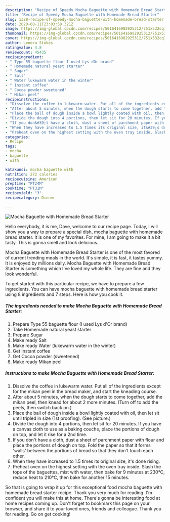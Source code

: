 ```yaml
---
description: "Recipe of Speedy Mocha Baguette with Homemade Bread Starter"
title: "Recipe of Speedy Mocha Baguette with Homemade Bread Starter"
slug: 1328-recipe-of-speedy-mocha-baguette-with-homemade-bread-starter
date: 2020-08-11T23:03:58.321Z
image: https://img-global.cpcdn.com/recipes/5016416982925312/751x532cq70/mocha-baguette-with-homemade-bread-starter-recipe-main-photo.jpg
thumbnail: https://img-global.cpcdn.com/recipes/5016416982925312/751x532cq70/mocha-baguette-with-homemade-bread-starter-recipe-main-photo.jpg
cover: https://img-global.cpcdn.com/recipes/5016416982925312/751x532cq70/mocha-baguette-with-homemade-bread-starter-recipe-main-photo.jpg
author: Lenora Stokes
ratingvalue: 4.8
reviewcount: 45435
recipeingredient:
- " Type 55 baguette flour I used Lys dOr brand"
- " Homemade natural yeast starter"
- " Sugar"
- " Salt"
- " Water lukewarm water in the winter"
- " Instant coffee"
- " Cocoa powder sweetened"
- " Mikan peel"
recipeinstructions:
- "Dissolve the coffee in lukewarm water. Put all of the ingredients except for the mikan peel in the bread maker, and start the kneading course."
- "After about 5 minutes, when the dough starts to come together, add the mikan peel, then knead for about 2 more minutes. (Turn off to add the peels, then switch back on.)"
- "Place the ball of dough inside a bowl lightly coated with oil, then let sit until tripled in size (1st proofing). (See picture.)"
- "Divide the dough into 4 portions, then let sit for 20 minutes. If you have a canvas cloth to use as a baking couche, place the portions of dough on top, and let it rise for a 2nd time."
- "If you don&#39;t have a cloth, dust a sheet of parchment paper with flour and place the portions of dough on top. Fold the paper so that it forms &#39;walls&#39; between the portions of bread so that they don&#39;t touch each other."
- "When they have increased to 1.5 times its original size, it&#39;s done rising."
- "Preheat oven on the highest setting with the oven tray inside. Slash the tops of the baguettes, mist with water, then bake for 9 minutes at 230°C, reduce heat to 210°C, then bake for another 15 minutes."
categories:
- Recipe
tags:
- mocha
- baguette
- with

katakunci: mocha baguette with 
nutrition: 272 calories
recipecuisine: American
preptime: "PT24M"
cooktime: "PT31M"
recipeyield: "3"
recipecategory: Dinner

---
```



![Mocha Baguette with Homemade Bread Starter](https://img-global.cpcdn.com/recipes/5016416982925312/751x532cq70/mocha-baguette-with-homemade-bread-starter-recipe-main-photo.jpg)

Hello everybody, it is me, Dave, welcome to our recipe page. Today, I will show you a way to prepare a special dish, mocha baguette with homemade bread starter. It is one of my favorites. For mine, I am going to make it a bit tasty. This is gonna smell and look delicious.



Mocha Baguette with Homemade Bread Starter is one of the most favored of current trending meals in the world. It's simple, it is fast, it tastes yummy. It is enjoyed by millions daily. Mocha Baguette with Homemade Bread Starter is something which I've loved my whole life. They are fine and they look wonderful.


To get started with this particular recipe, we have to prepare a few ingredients. You can have mocha baguette with homemade bread starter using 8 ingredients and 7 steps. Here is how you cook it.

<!--inarticleads1-->

##### The ingredients needed to make Mocha Baguette with Homemade Bread Starter:

1. Prepare  Type 55 baguette flour (I used Lys d&#39;Or brand)
1. Take  Homemade natural yeast starter
1. Prepare  Sugar
1. Make ready  Salt
1. Make ready  Water (lukewarm water in the winter)
1. Get  Instant coffee
1. Get  Cocoa powder (sweetened)
1. Make ready  Mikan peel




<!--inarticleads2-->

##### Instructions to make Mocha Baguette with Homemade Bread Starter:

1. Dissolve the coffee in lukewarm water. Put all of the ingredients except for the mikan peel in the bread maker, and start the kneading course.
1. After about 5 minutes, when the dough starts to come together, add the mikan peel, then knead for about 2 more minutes. (Turn off to add the peels, then switch back on.)
1. Place the ball of dough inside a bowl lightly coated with oil, then let sit until tripled in size (1st proofing). (See picture.)
1. Divide the dough into 4 portions, then let sit for 20 minutes. If you have a canvas cloth to use as a baking couche, place the portions of dough on top, and let it rise for a 2nd time.
1. If you don&#39;t have a cloth, dust a sheet of parchment paper with flour and place the portions of dough on top. Fold the paper so that it forms &#39;walls&#39; between the portions of bread so that they don&#39;t touch each other.
1. When they have increased to 1.5 times its original size, it&#39;s done rising.
1. Preheat oven on the highest setting with the oven tray inside. Slash the tops of the baguettes, mist with water, then bake for 9 minutes at 230°C, reduce heat to 210°C, then bake for another 15 minutes.




So that is going to wrap it up for this exceptional food mocha baguette with homemade bread starter recipe. Thank you very much for reading. I'm confident you will make this at home. There's gonna be interesting food at home recipes coming up. Don't forget to bookmark this page on your browser, and share it to your loved ones, friends and colleague. Thank you for reading. Go on get cooking!
